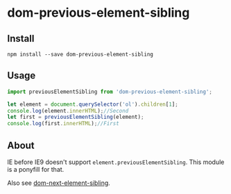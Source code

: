dom-previous-element-sibling
===========

Install
-----

`npm install --save dom-previous-element-sibling`

Usage
---

```javascript
import previousElementSibling from 'dom-previous-element-sibling';

let element = document.querySelector('ol').children[1];
console.log(element.innerHTML);//Second
let first = previousElementSibling(element);
console.log(first.innerHTML);//First
```

About
----

IE before IE9 doesn't support `element.previousElementSibling`. This module is a ponyfill for that.

Also see [dom-next-element-sibling](https://github.com/hollowdoor/dom_next_element_sibling).
